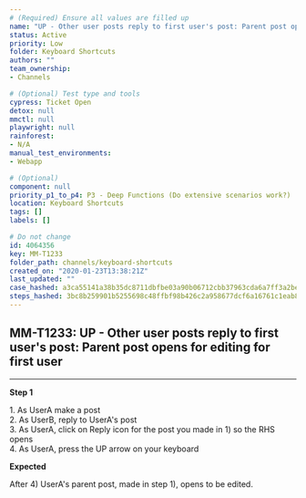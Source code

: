 ```yaml
---
# (Required) Ensure all values are filled up
name: "UP - Other user posts reply to first user's post: Parent post opens for editing for first user"
status: Active
priority: Low
folder: Keyboard Shortcuts
authors: ""
team_ownership: 
- Channels

# (Optional) Test type and tools
cypress: Ticket Open
detox: null
mmctl: null
playwright: null
rainforest: 
- N/A
manual_test_environments: 
- Webapp

# (Optional)
component: null
priority_p1_to_p4: P3 - Deep Functions (Do extensive scenarios work?)
location: Keyboard Shortcuts
tags: []
labels: []

# Do not change
id: 4064356
key: MM-T1233
folder_path: channels/keyboard-shortcuts
created_on: "2020-01-23T13:38:21Z"
last_updated: ""
case_hashed: a3ca55141a38b35dc8711dbfbe03a90b06712cbb37963cda6a7ff3a2be7d9b94ba493961c46ef7233200a35b33aa71e0
steps_hashed: 3bc8b259901b5255698c48ffbf98b426c2a958677dcf6a16761c1eab84410bae528e5e310bc491684135ff5b83374f72
---
```


## MM-T1233: UP - Other user posts reply to first user's post: Parent post opens for editing for first user

---

**Step 1**

1\. As UserA make a post\
2\. As UserB, reply to UserA's post\
3\. As UserA, click on Reply icon for the post you made in 1) so the RHS opens\
4\. As UserA, press the UP arrow on your keyboard

**Expected**

After 4) UserA's parent post, made in step 1), opens to be edited.
